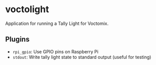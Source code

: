 # voctolight

Application for running a Tally Light for Voctomix.

## Plugins

* `rpi_gpio`: Use GPIO pins on Raspberry Pi
* `stdout`: Write tally light state to standard output (useful for testing)

